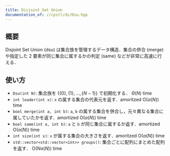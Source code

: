 ```yaml
---
title: Disjoint Set Union
documentation_of: //cpstl/ds/Dsu.hpp
---
```


## 概要
Disjoint Set Union (dsu) は集合族を管理するデータ構造．集合の併合 (merge) や指定した $2$ 要素が同じ集合に属するかの判定 (same) などが非常に高速に行える．

## 使い方
- `Dsu(int N)`: 集合族を $\lbrace \lbrace 0 \rbrace, \lbrace 1 \rbrace, \dots, \lbrace N-1 \rbrace \rbrace$ で初期化する． $\Theta(N)$ time
- `int leader(int x)`: `x` の属する集合の代表元を返す．amoritzed  $\mathrm{O}(\alpha(N))$ time
- `bool merge(int a, int b)`: `a`, `b` の属する集合を併合し，元々異なる集合に属していたかを返す．amortized $\mathrm{O}(\alpha(N))$ time
- `bool same(int a, int b)`: `a` と `b` が同じ集合に属するか返す．amortized $\mathrm{O}(\alpha(N))$ time
- `int size(int x)`: `x` が属する集合の大きさを返す．amoritzed $\mathrm{O}(\alpha(N))$ time
- `std::vector<std::vector<int>> groups()`: 集合ごとに配列にまとめた配列を返す． $\mathrm{O}(N\alpha(N))$ time
